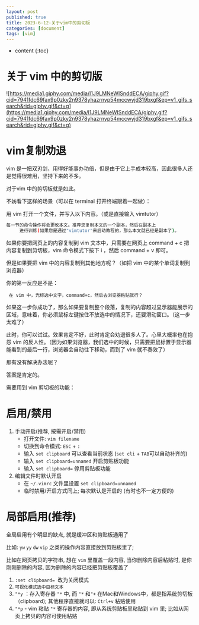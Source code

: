 ```yaml
---
layout: post
published: true
title: 2023-6-12-关于vim中的剪切板
categories: [document]
tags: [vim]
---
```

* content
{:toc}


# 关于 vim 中的剪切版

![https://media1.giphy.com/media/l1J9LMNeWISnddECA/giphy.gif?cid=7941fdc69fax9p0zky2n9378yhazrnyp54mccwyjd319bxgf&ep=v1_gifs_search&rid=giphy.gif&ct=g](https://media1.giphy.com/media/l1J9LMNeWISnddECA/giphy.gif?cid=7941fdc69fax9p0zky2n9378yhazrnyp54mccwyjd319bxgf&ep=v1_gifs_search&rid=giphy.gif&ct=g)

# vim复制劝退

vim 是一把双刃剑，用得好能事办功倍，但是由于它上手成本较高，因此很多人还是觉得很难用，坚持下来的不多。

对于vim 中的剪切板就是如此。

不妨看下这样的场景（可以在 terminal 打开终端跟着一起做）：

用 vim 打开一个文件，并写入以下内容。（或是直接输入 vimtutor）

```bash
每一节的命令操作将会更改本文。推荐您复制本文的一个副本，然后在副本上
     进行训练(如果您是通过"vimtutor"来启动教程的，那么本文就已经是副本了)。
```

如果你要把网页上的内容复制到 vim 文本中，只需要在网页上 command + c 把内容复制到剪切板，vim 命令模式下按下 i ，然后 command + v 即可。

但是如果要把 vim 中的内容复制到其他地方呢？（如把 vim 中的某个单词复制到浏览器）

你的第一反应是不是：

     在 vim 中，光标选中文字，command+c，然后去浏览器粘贴就行？

如果这一步你成功了，那么如果要复制整个段落，复制的内容超过显示器能展示的区域，意味着，你必须鼠标左键按住不放选中的情况下，还要滑动窗口。（这一步太难了）

此时，你可以试试。效果肯定不好，此时肯定会劝退很多人了。心里大概率也在抱怨 vim 的反人性。（因为如果浏览器，我们选中的时候，只需要把鼠标置于显示器能看到的最后一行，浏览器会自动往下移动，而到了 vim 就不奏效了）

那有没有解决办法呢？

答案是肯定的。

需要用到 vim 剪切板的功能：

# **启用/禁用**

1. 手动开启(推荐, 按需开启/禁用)
    - 打开文件: `vim filename`
    - 切换到命令模式: `ESC` + `:`
    - 输入 `set clipboard` 可以查看当前状态 (`set cli` + `TAB`可以自动补齐的)
    - 输入 `set clipboard=unnamed` 开启剪贴板功能
    - 输入 `set clipboard=` 停用剪贴板功能
2. 编辑文件时默认开启
    - 在 `~/.vimrc` 文件里设置 `set clipboard=unnamed`
    - 临时禁用/开启方式同上; 每次默认是开启的 (有时也不一定方便的)

# **局部启用(推荐)**

全局启用有个明显的缺点, 就是缓冲区和剪贴板通用了

比如: `yw` `yy` `dw` `vip` 之类的操作内容直接放到剪贴板里了;

比如在网页拷贝的字符串, 想在 `vim` 里覆盖一段内容, 当你删除内容后粘贴时, 是你刚刚删除的内容, 因为删除的内容已经把剪贴板覆盖了

1. `:set clipboard=`  改为关闭模式
2. `可视化模式选中目标文本`
3. `"*y` ：存入寄存器 `"*` 中, 而 `"*` 和`"+` 在Mac和Windows中，都是指系统剪切板（clipboard); 其他程序直接就可以: `Ctrl+v` 粘贴使用
4. `"*p` - vim 粘贴 `"*` 寄存器的内容, 即从系统剪贴板里粘贴到 vim 里; 比如从网页上拷贝的内容可使用粘贴